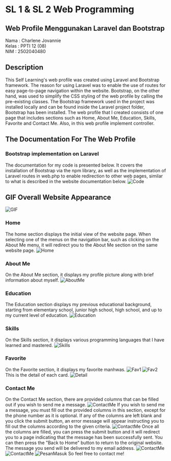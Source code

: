 # SL 1 & SL 2 Web Programming
## Web Profile Menggunakan Laravel dan Bootstrap

Nama    : Charlene Jovannie <br>
Kelas   : PPTI 12 (08) <br>
NIM     : 2502040480 

## Description 
This Self Learning's web profile was created using Laravel and Bootstrap framework. The reason for using Laravel was to enable the use of routes for easy page-to-page navigation within the website. Bootstrap, on the other hand, was used to simplify the CSS styling of the web profile by calling the pre-existing classes. The Bootstrap framework used in the project was installed locally and can be found inside the Laravel project folder, Bootstrap has been installed. The web profile that I created consists of one page that includes sections such as Home, About Me, Education, Skills, Favorite and Contact Me. Also, in this web profile implement controller.

## The Documentation For The Web Profile

### Bootstrap implementation on Laravel
The documentation for my code is presented below. It covers the installation of Bootstrap via the npm library, as well as the implementation of Laravel routes in web.php to enable redirection to other web pages, similar to what is described in the website documentation below.
![Code](https://github.com/CJ0178/Profile/blob/main/dokumentasi/code.png)

## GIF Overall Website Appearance
![GIF](https://github.com/CJ0178/Profile/blob/main/dokumentasi/tampilanGIF.gif)

### Home
The home section displays the initial view of the website page. When selecting one of the menus on the navigation bar, such as clicking on the About Me menu, it will redirect you to the About Me section on the same website page.
![Home](https://github.com/CJ0178/Profile/blob/afd4f85823653ad3044b4df516cfa5e8ce8576f4/dokumentasi/home.png)

### About Me
On the About Me section, it displays my profile picture along with brief information about myself.
![AboutMe](https://github.com/CJ0178/Profile/blob/afd4f85823653ad3044b4df516cfa5e8ce8576f4/dokumentasi/aboutMe.png)

### Education
The Education section displays my previous educational background, starting from elementary school, junior high school, high school, and up to my current level of education.
![Education](https://github.com/CJ0178/Profile/blob/afd4f85823653ad3044b4df516cfa5e8ce8576f4/dokumentasi/education.png)

### Skills
On the Skills section, it displays various programming languages that I have learned and mastered.
![Skills](https://github.com/CJ0178/Profile/blob/afd4f85823653ad3044b4df516cfa5e8ce8576f4/dokumentasi/skills.png)

### Favorite
On the Favorite section, it displays my favorite manhwas.
![Fav1](https://github.com/CJ0178/Profile/blob/main/dokumentasi/favorite1.png)
![Fav2](https://github.com/CJ0178/Profile/blob/main/dokumentasi/favorite2.png)
This is the detail of each card.
![Detail](https://github.com/CJ0178/Profile/blob/main/dokumentasi/detail.png)

### Contact Me
On the Contact Me section, there are provided columns that can be filled out if you wish to send me a message.
![ContactMe](https://github.com/CJ0178/Profile/blob/afd4f85823653ad3044b4df516cfa5e8ce8576f4/dokumentasi/contactMe.png)
If you wish to send me a message, you must fill out the provided columns in this section, except for the phone number as it is optional. If any of the columns are left blank and you click the submit button, an error message will appear instructing you to fill out the columns according to the given criteria.
![ContactMe](https://github.com/CJ0178/Profile/blob/afd4f85823653ad3044b4df516cfa5e8ce8576f4/dokumentasi/contactMeError.png)
Once all the columns are filled, you can press the submit button and it will redirect you to a page indicating that the message has been successfully sent. You can then press the "Back to Home" button to return to the original website. The message you send will be delivered to my email address.
![ContactMe](https://github.com/CJ0178/Profile/blob/afd4f85823653ad3044b4df516cfa5e8ce8576f4/dokumentasi/contactMeFill.png)
![ContactMe](https://github.com/CJ0178/Profile/blob/afd4f85823653ad3044b4df516cfa5e8ce8576f4/dokumentasi/contactMeSuccess.png)
![PesanMasuk](https://github.com/CJ0178/Profile/blob/main/dokumentasi/pesanMasuk.png)
So feel free to contact me!
